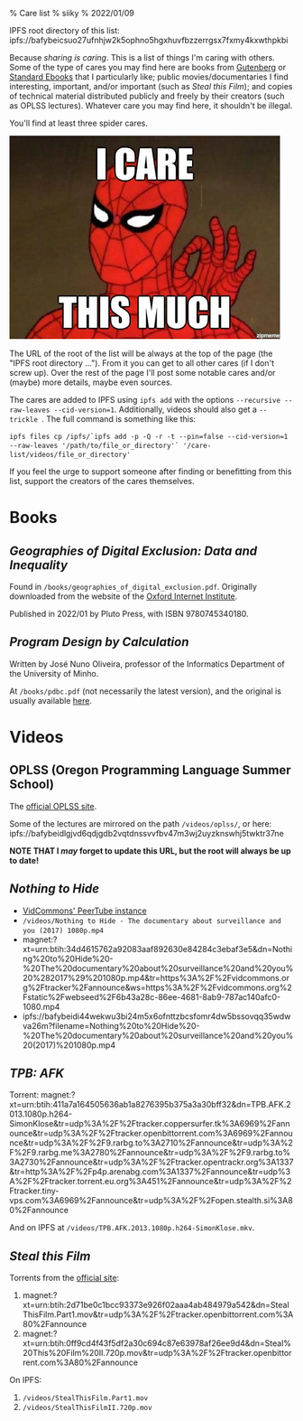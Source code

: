 % Care list
% siiky
% 2022/01/09

IPFS root directory of this list: ipfs://bafybeicsuo27ufnhjw2k5ophno5hgxhuvfbzzerrgsx7fxmy4kxwthpkbi

Because _sharing is caring_. This is a list of things I'm caring with others.
Some of the type of cares you may find here are books from [Gutenberg] or
[Standard Ebooks] that I particularly like; public movies/documentaries I find
interesting, important, and/or important (such as _Steal this Film_); and
copies of technical material distributed publicly and freely by their creators
(such as OPLSS lectures). Whatever care you may find here, it shouldn't be
illegal.

You'll find at least three spider cares.

![Three Spider cares](assets/spidercare.jpg)

The URL of the root of the list will be always at the top of the page (the
"IPFS root directory ..."). From it you can get to all other cares (if I don't
screw up). Over the rest of the page I'll post some notable cares and/or
(maybe) more details, maybe even sources.

The cares are added to IPFS using `ipfs add` with the options `--recursive
--raw-leaves --cid-version=1`. Additionally, videos should also get a
`--trickle `. The full command is something like this:

```
ipfs files cp /ipfs/`ipfs add -p -Q -r -t --pin=false --cid-version=1 --raw-leaves '/path/to/file_or_directory'` '/care-list/videos/file_or_directory'
```

If you feel the urge to support someone after finding or benefitting from this
list, support the creators of the cares themselves.

# Books

## _Geographies of Digital Exclusion: Data and Inequality_

Found in `/books/geographies_of_digital_exclusion.pdf`. Originally downloaded
from the website of the [Oxford Internet
Institute](https://www.oii.ox.ac.uk/research/publications/geographies-of-digital-exclusion-data-and-inequality).

Published in 2022/01 by Pluto Press, with ISBN 9780745340180.

## _Program Design by Calculation_

Written by José Nuno Oliveira, professor of the Informatics Department of the
University of Minho.

At `/books/pdbc.pdf` (not necessarily the latest version), and the original is
usually available [here][pdbc].

# Videos

## OPLSS (Oregon Programming Language Summer School)

The [official OPLSS site](https://www.cs.uoregon.edu/research/summerschool/archives.html).

Some of the lectures are mirrored on the path `/videos/oplss/`, or here:
ipfs://bafybeidlgjvd6qdjgdb2vqtdnssvvfbv47m3wj2uyzknswhj5twktr37ne

**NOTE THAT I _may_ forget to update this URL, but the root will always be up
to date!**

## _Nothing to Hide_

 * [VidCommons' PeerTube instance](https://vidcommons.org/w/efeEpsHSK3bzJwVLW9fh7U)
 * `/videos/Nothing to Hide - The documentary about surveillance and you (2017) 1080p.mp4`
 * magnet:?xt=urn:btih:34d4615762a92083aaf892630e84284c3ebaf3e5&dn=Nothing%20to%20Hide%20-%20The%20documentary%20about%20surveillance%20and%20you%20%282017%29%201080p.mp4&tr=https%3A%2F%2Fvidcommons.org%2Ftracker%2Fannounce&ws=https%3A%2F%2Fvidcommons.org%2Fstatic%2Fwebseed%2F6b43a28c-86ee-4681-8ab9-787ac140afc0-1080.mp4
 * ipfs://bafybeidi44wekwu3bi24m5x6ofnttzbcsfomr4dw5bssovqq35wdwva26m?filename=Nothing%20to%20Hide%20-%20The%20documentary%20about%20surveillance%20and%20you%20(2017)%201080p.mp4

## _TPB: AFK_

Torrent: magnet:?xt=urn:btih:411a7a164505636ab1a8276395b375a3a30bff32&dn=TPB.AFK.2013.1080p.h264-SimonKlose&tr=udp%3A%2F%2Ftracker.coppersurfer.tk%3A6969%2Fannounce&tr=udp%3A%2F%2Ftracker.openbittorrent.com%3A6969%2Fannounce&tr=udp%3A%2F%2F9.rarbg.to%3A2710%2Fannounce&tr=udp%3A%2F%2F9.rarbg.me%3A2780%2Fannounce&tr=udp%3A%2F%2F9.rarbg.to%3A2730%2Fannounce&tr=udp%3A%2F%2Ftracker.opentrackr.org%3A1337&tr=http%3A%2F%2Fp4p.arenabg.com%3A1337%2Fannounce&tr=udp%3A%2F%2Ftracker.torrent.eu.org%3A451%2Fannounce&tr=udp%3A%2F%2Ftracker.tiny-vps.com%3A6969%2Fannounce&tr=udp%3A%2F%2Fopen.stealth.si%3A80%2Fannounce

And on IPFS at `/videos/TPB.AFK.2013.1080p.h264-SimonKlose.mkv`.

## _Steal this Film_

Torrents from the [official site](https://www.stealthisfilm.com):

 1. magnet:?xt=urn:btih:2d71be0c1bcc93373e926f02aaa4ab484979a542&dn=StealThisFilm.Part1.mov&tr=udp%3A%2F%2Ftracker.openbittorrent.com%3A80%2Fannounce
 2. magnet:?xt=urn:btih:0ff9cd4f43f5df2a30c694c87e63978af26ee9d4&dn=Steal%20This%20Film%20II.720p.mov&tr=udp%3A%2F%2Ftracker.openbittorrent.com%3A80%2Fannounce

On IPFS:

 1. `/videos/StealThisFilm.Part1.mov`
 1. `/videos/StealThisFilmII.720p.mov`

[Gutenberg]: https://www.gutenberg.org
[Standard Ebooks]: https://standardebooks.org
[pdbc]: http://www4.di.uminho.pt/~jno/ps/pdbc.pdf
